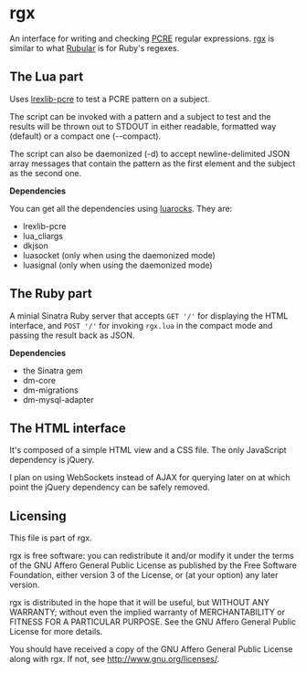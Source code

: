 # rgx

An interface for writing and checking [PCRE](http://www.pcre.org) regular expressions.
[rgx](http://www.rgx.com) is similar to what [Rubular](http://www.rubular.com) is for Ruby's regexes.

## The Lua part

Uses [lrexlib-pcre](http://rrthomas.github.com/lrexlib/manual.html) to test a PCRE
pattern on a subject.

The script can be invoked with a pattern and a subject to
test and the results will be thrown out to STDOUT in either
readable, formatted way (default) or a compact one (--compact).

The script can also be daemonized (-d) to accept newline-delimited
JSON array messages that contain the pattern as the first element
and the subject as the second one.

**Dependencies**

You can get all the dependencies using [luarocks](http://www.luarocks.org/). They are:

* lrexlib-pcre
* lua_cliargs
* dkjson
* luasocket (only when using the daemonized mode)
* luasignal (only when using the daemonized mode)

## The Ruby part

A minial Sinatra Ruby server that accepts `GET '/'` for displaying
the HTML interface, and `POST '/'` for invoking `rgx.lua` in
the compact mode and passing the result back as JSON.

**Dependencies**

* the Sinatra gem
* dm-core
* dm-migrations
* dm-mysql-adapter

## The HTML interface

It's composed of a simple HTML view and a CSS file. The only JavaScript
dependency is jQuery.

I plan on using WebSockets instead of AJAX for querying later on at which
point the jQuery dependency can be safely removed.

## Licensing

This file is part of rgx.

rgx is free software: you can redistribute it and/or modify
it under the terms of the GNU Affero General Public License as published by
the Free Software Foundation, either version 3 of the License, or
(at your option) any later version.

rgx is distributed in the hope that it will be useful,
but WITHOUT ANY WARRANTY; without even the implied warranty of
MERCHANTABILITY or FITNESS FOR A PARTICULAR PURPOSE.  See the
GNU Affero General Public License for more details.

You should have received a copy of the GNU Affero General Public License
along with rgx. If not, see <http://www.gnu.org/licenses/>.